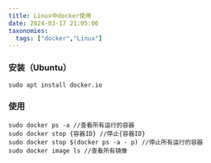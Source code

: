 ```yaml
---
title: Linux中docker使用
date: 2024-03-17 21:05:06
taxonomies:
  tags: ["docker","Linux"]
---
```



### 安装（Ubuntu）
```
sudo apt install docker.io
```

### 使用
```
sudo docker ps -a //查看所有运行的容器
sudo docker stop {容器ID} //停止{容器ID}
sudo docker stop $(docker ps -a - p) //停止所有运行的容器
sudo docker image ls //查看所有镜像
```